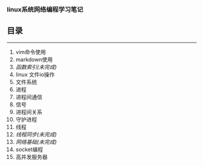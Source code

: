 ### linux系统网络编程学习笔记  
## 目录
***
1. vim命令使用
1. markdown使用
1. *函数索引(未完成)*
1. linux 文件io操作
1. 文件系统
1. 进程
1. 进程间通信
1. 信号
1. 进程间关系
1. 守护进程
1. 线程
1. *线程同步(未完成)*
1. *网络基础(未完成)*
1. socket编程
1. 高并发服务器